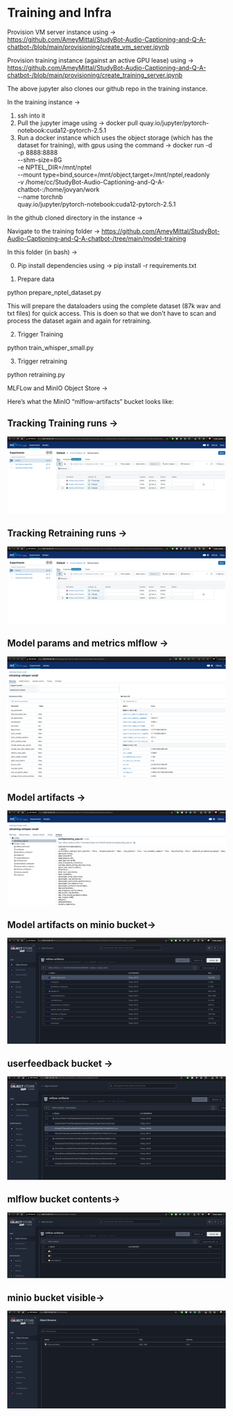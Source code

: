 # Training and Infra

Provision VM server instance using -> https://github.com/AmeyMittal/StudyBot-Audio-Captioning-and-Q-A-chatbot-/blob/main/provisioning/create_vm_server.ipynb

Provision training instance (against an active GPU lease) using -> https://github.com/AmeyMittal/StudyBot-Audio-Captioning-and-Q-A-chatbot-/blob/main/provisioning/create_training_server.ipynb

The above jupyter also clones our github repo in the training instance.

In the training instance -> 
1. ssh into it
2. Pull the jupyter image using -> docker pull quay.io/jupyter/pytorch-notebook:cuda12-pytorch-2.5.1
3. Run a docker instance which uses the object storage (which has the dataset for training), with gpus using the command ->
docker run -d \
  -p 8888:8888 \
  --shm-size=8G \
  -e NPTEL_DIR=/mnt/nptel \
  --mount type=bind,source=/mnt/object,target=/mnt/nptel,readonly \
  -v /home/cc/StudyBot-Audio-Captioning-and-Q-A-chatbot-:/home/jovyan/work \
  --name torchnb \
  quay.io/jupyter/pytorch-notebook:cuda12-pytorch-2.5.1



In the github cloned directory in the instance ->

Navigate to the training folder -> https://github.com/AmeyMittal/StudyBot-Audio-Captioning-and-Q-A-chatbot-/tree/main/model-training


In this folder (in bash) ->

0. Pip install dependencies using ->
pip install -r requirements.txt

1. Prepare data 

python prepare_nptel_dataset.py

This will prepare the dataloaders using the complete dataset (87k wav and txt files) for quick access. This is doen so that we don't have to scan and process the dataset again and again for retraining.

2. Trigger Training

python train_whisper_small.py

3. Trigger retraining

python retraining.py



MLFLow and MinIO Object Store ->

Here’s what the MinIO “mlflow-artifacts” bucket looks like:

## Tracking Training runs ->

![Tracking training runs](tracking-training-runs.png)

## Tracking Retraining runs ->

![Tracking retraining runs](tracking-training-runs.png)

## Model params and metrics mlflow ->

![Model params and metrics mlflow](model-params-and-metrics-mlflow.png)

## Model artifacts ->

![Model artifacts](model-artifacts.png)

## Model artifacts on minio bucket->

![Model artifacts on minio bucket](mlflow-artifacts-visible-on-minio-bucket.png)

## userfeedback bucket ->

![userfeedback bucket](minio-userfeedback-bucket-contents.png)

## mlflow bucket contents->

![mlflow bucket contents](minio-mlflow-bucket-contents.png)

## minio bucket visible->

![Model artifacts on minio bucket](minio-bucket-visible.png)

